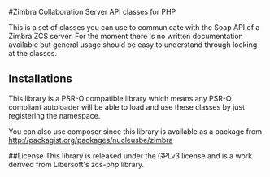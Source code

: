 #Zimbra Collaboration Server API classes for PHP

This is a set of classes you can use to communicate with the Soap API of a Zimbra ZCS server. For the moment there is no written documentation available but general usage should be easy to understand through looking at the classes.

## Installations

This library is a PSR-O compatible library which means any PSR-O compliant autoloader will be able to load and use these classes by just registering the namespace.

You can also use composer since this library is available as a package from http://packagist.org/packages/nucleusbe/zimbra

##License
This library is released under the GPLv3 license and is a work derived from Libersoft's zcs-php library.